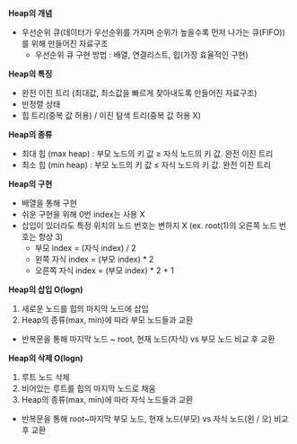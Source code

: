 **Heap의 개념** 

- 우선순위 큐(데이터가 우선순위를 가지며 순위가 높을수록 먼저 나가는 큐(FIFO)) 를 위해 만들어진 자료구조
    - 우선순위 큐 구현 방법 : 배열, 연결리스트, 힙(가장 효율적인 구현)

**Heap의 특징** 

- 완전 이진 트리 (최대값, 최소값을 빠르게 찾아내도록 만들어진 자료구조)
- 반정렬 상태
- 힙 트리(중복 값 허용) / 이진 탐색 트리(중복 값 허용 X)

**Heap의 종류**

- 최대 힙 (max heap) : 부모 노드의 키 값 ≥ 자식 노드의 키 값. 완전 이진 트리
- 최소 힙 (min heap) : 부모 노드의 키 값 ≤ 자식 노드의 키 값. 완전 이진 트리

**Heap의 구현**

- 배열을 통해 구현
- 쉬운 구현을 위해 0번 index는 사용 X
- 삽입이 있더라도 특정 위치의 노드 번호는 변하지 X (ex. root(1)의 오른쪽 노드 번호는 항상 3)
    - 부모 index = (자식 index) / 2
    - 왼쪽 자식 index = (부모 index) * 2
    - 오른쪽 자식 index = (부모 index) * 2 + 1
    

**Heap의 삽입  O(logn)**

1. 새로운 노드를 힙의 마지막 노드에 삽입
2. Heap의 종류(max, min)에 따라 부모 노드들과 교환
- 반복문을 통해 마지막 노드 ~ root, 현재 노드(자식) vs 부모 노드 비교 후 교환

**Heap의 삭제  O(logn)**

1. 루트 노드 삭제
2. 비어있는 루트를 힙의 마지막 노드로 채움
3. Heap의 종류(max, min)에 따라 자식 노드들과 교환
- 반복문을 통해 root~마지막 부모 노드,  현재 노드(부모) vs 자식 노드(왼 / 오) 비교 후 교환
